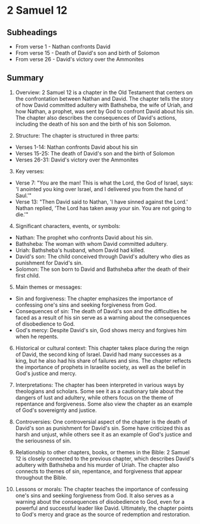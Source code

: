 # 2 Samuel 12

## Subheadings

* From verse 1 - Nathan confronts David
* From verse 15 - Death of David's son and birth of Solomon
* From verse 26 - David's victory over the Ammonites

## Summary

1. Overview:
2 Samuel 12 is a chapter in the Old Testament that centers on the confrontation between Nathan and David. The chapter tells the story of how David committed adultery with Bathsheba, the wife of Uriah, and how Nathan, a prophet, was sent by God to confront David about his sin. The chapter also describes the consequences of David's actions, including the death of his son and the birth of his son Solomon.

2. Structure:
The chapter is structured in three parts:
- Verses 1-14: Nathan confronts David about his sin
- Verses 15-25: The death of David's son and the birth of Solomon
- Verses 26-31: David's victory over the Ammonites

3. Key verses:
- Verse 7: "You are the man! This is what the Lord, the God of Israel, says: 'I anointed you king over Israel, and I delivered you from the hand of Saul.'"
- Verse 13: "Then David said to Nathan, 'I have sinned against the Lord.' Nathan replied, 'The Lord has taken away your sin. You are not going to die.'"

4. Significant characters, events, or symbols:
- Nathan: The prophet who confronts David about his sin.
- Bathsheba: The woman with whom David committed adultery.
- Uriah: Bathsheba's husband, whom David had killed.
- David's son: The child conceived through David's adultery who dies as punishment for David's sin.
- Solomon: The son born to David and Bathsheba after the death of their first child.

5. Main themes or messages:
- Sin and forgiveness: The chapter emphasizes the importance of confessing one's sins and seeking forgiveness from God.
- Consequences of sin: The death of David's son and the difficulties he faced as a result of his sin serve as a warning about the consequences of disobedience to God.
- God's mercy: Despite David's sin, God shows mercy and forgives him when he repents.

6. Historical or cultural context:
This chapter takes place during the reign of David, the second king of Israel. David had many successes as a king, but he also had his share of failures and sins. The chapter reflects the importance of prophets in Israelite society, as well as the belief in God's justice and mercy.

7. Interpretations:
The chapter has been interpreted in various ways by theologians and scholars. Some see it as a cautionary tale about the dangers of lust and adultery, while others focus on the theme of repentance and forgiveness. Some also view the chapter as an example of God's sovereignty and justice.

8. Controversies:
One controversial aspect of the chapter is the death of David's son as punishment for David's sin. Some have criticized this as harsh and unjust, while others see it as an example of God's justice and the seriousness of sin.

9. Relationship to other chapters, books, or themes in the Bible:
2 Samuel 12 is closely connected to the previous chapter, which describes David's adultery with Bathsheba and his murder of Uriah. The chapter also connects to themes of sin, repentance, and forgiveness that appear throughout the Bible.

10. Lessons or morals:
The chapter teaches the importance of confessing one's sins and seeking forgiveness from God. It also serves as a warning about the consequences of disobedience to God, even for a powerful and successful leader like David. Ultimately, the chapter points to God's mercy and grace as the source of redemption and restoration.